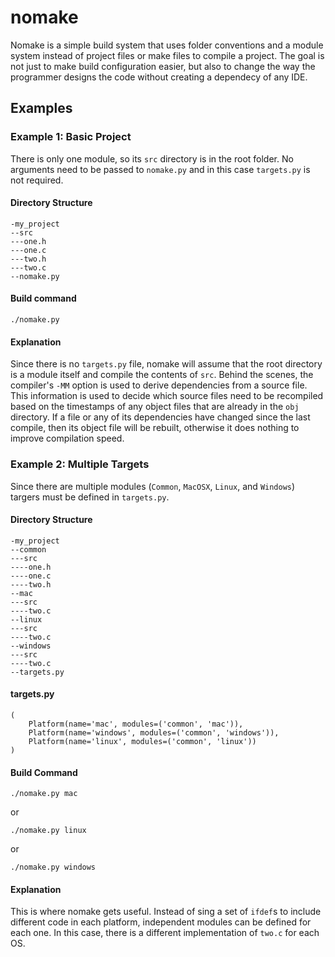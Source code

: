 # nomake

Nomake is a simple build system that uses folder conventions and a module
system instead of project files or make files to compile a project. The goal is
not just to make build configuration easier, but also to change the way the
programmer designs the code without creating a dependecy of any IDE.

## Examples

### Example 1: Basic Project

There is only one module, so its `src` directory is in the root folder. No
arguments need to be passed to `nomake.py` and in this case `targets.py` is not
required.

#### Directory Structure

    -my_project
    --src
    ---one.h
    ---one.c
    ---two.h
    ---two.c
    --nomake.py

#### Build command

    ./nomake.py

#### Explanation

Since there is no `targets.py` file, nomake will assume that the root directory
is a module itself and compile the contents of `src`. Behind the scenes, the 
compiler's `-MM` option is used to derive dependencies from a source file. This
information is used to decide which source files need to be recompiled based on
the timestamps of any object files that are already in the `obj` directory. If
a file or any of its dependencies have changed since the last compile, then its
object file will be rebuilt, otherwise it does nothing to improve compilation
speed.

### Example 2: Multiple Targets

Since there are multiple modules (`Common`, `MacOSX`, `Linux`, and `Windows`)
targers must be defined in `targets.py`.

#### Directory Structure

    -my_project
    --common
    ---src
    ----one.h
    ----one.c
    ----two.h
    --mac
    ---src
    ----two.c
    --linux
    ---src
    ----two.c
    --windows
    ---src
    ----two.c
    --targets.py

#### targets.py

    (
        Platform(name='mac', modules=('common', 'mac')),
        Platform(name='windows', modules=('common', 'windows')),
        Platform(name='linux', modules=('common', 'linux'))
    )

#### Build Command

    ./nomake.py mac

or

    ./nomake.py linux

or

    ./nomake.py windows

#### Explanation

This is where nomake gets useful. Instead of sing a set of `ifdef`s to include
different code in each platform, independent modules can be defined for each
one. In this case, there is a different implementation of `two.c` for each OS.
